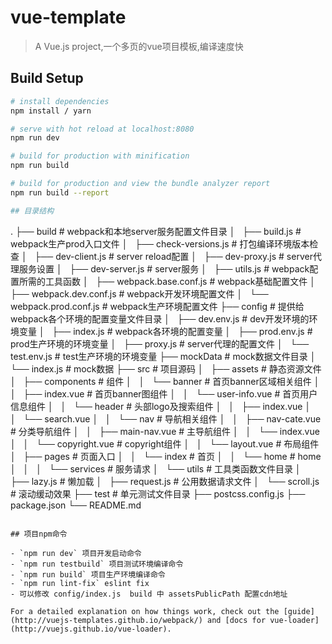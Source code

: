 # vue-template

> A Vue.js project,一个多页的vue项目模板,编译速度快

## Build Setup

``` bash
# install dependencies
npm install / yarn

# serve with hot reload at localhost:8080
npm run dev

# build for production with minification
npm run build

# build for production and view the bundle analyzer report
npm run build --report

## 目录结构

```
.
├── build                                 # webpack和本地server服务配置文件目录
│   ├── build.js                          # webpack生产prod入口文件
│   ├── check-versions.js                 # 打包编译环境版本检查
│   ├── dev-client.js                     # server reload配置
│   ├── dev-proxy.js                      # server代理服务设置
│   ├── dev-server.js                     # server服务
│   ├── utils.js                          # webpack配置所需的工具函数
│   ├── webpack.base.conf.js              # webpack基础配置文件
│   ├── webpack.dev.conf.js               # webpack开发环境配置文件
│   └── webpack.prod.conf.js              # webpack生产环境配置文件
├── config                                # 提供给webpack各个环境的配置变量文件目录
│   ├── dev.env.js                        # dev开发环境的环境变量
│   ├── index.js                          # webpack各环境的配置变量
│   ├── prod.env.js                       # prod生产环境的环境变量
│   ├── proxy.js                          # server代理的配置文件
│   └── test.env.js                       # test生产环境的环境变量
├── mockData                              # mock数据文件目录
│   └── index.js                          # mock数据
├── src                                   # 项目源码
│   ├── assets                            # 静态资源文件
│   ├── components                        # 组件
│   │   └── banner                        # 首页banner区域相关组件
│   │       ├── index.vue                 # 首页banner图组件
│   │       └── user-info.vue             # 首页用户信息组件
│   │   └── header                       # 头部logo及搜索组件
│   │       ├── index.vue
│   │       └── search.vue
│   │   └── nav                          # 导航相关组件
│   │       ├── nav-cate.vue             # 分类导航组件
│   │       ├── main-nav.vue             # 主导航组件
│   │       └── index.vue
│   │   └── copyright.vue                 # copyright组件
│   │   └── layout.vue                    # 布局组件
│   ├── pages                             # 页面入口
│   │   └── index                         # 首页
│   │   └── home                          # home
│   │  
│   └── services                          # 服务请求
│   └── utils                             # 工具类函数文件目录
│       ├── lazy.js                       # 懒加载
│       ├── request.js                    # 公用数据请求文件
│       └── scroll.js                     # 滚动缓动效果
├── test                                  # 单元测试文件目录
├── postcss.config.js
├── package.json
└── README.md
```

## 项目npm命令

- `npm run dev` 项目开发启动命令
- `npm run testbuild` 项目测试环境编译命令
- `npm run build` 项目生产环境编译命令
- `npm run lint-fix` eslint fix
- 可以修改 config/index.js  build 中 assetsPublicPath 配置cdn地址

For a detailed explanation on how things work, check out the [guide](http://vuejs-templates.github.io/webpack/) and [docs for vue-loader](http://vuejs.github.io/vue-loader).
